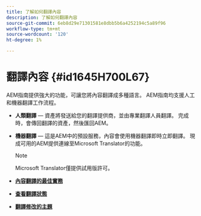```yaml
---
title: 了解如何翻譯內容
description: 了解如何翻譯內容
source-git-commit: 6eb8d29e71301581e8dbb5b6a4252194c5a89f96
workflow-type: tm+mt
source-wordcount: '120'
ht-degree: 1%

---
```



# 翻譯內容 {#id1645H700L67}

AEM指南提供強大的功能，可讓您將內容翻譯成多種語言。 AEM指南均支援人工和機器翻譯工作流程。

- **人類翻譯**  — 資產將發送給您的翻譯提供商，並由專業翻譯人員翻譯。 完成時，會傳回翻譯的資產，然後匯回AEM。

- **機器翻譯**  — 這是AEM中的預設服務，內容會使用機器翻譯即時立即翻譯。 現成可用的AEM提供連線至Microsoft Translator的功能。

   >[!NOTE]
   >
   > Microsoft Translator僅提供試用版許可。


- **[內容翻譯的最佳實務](translation-first-time.md)**

- **[查看翻譯狀態](translation-view-trans-state-6234.md)**

- **[翻譯修改的主題](translation-modified-topics-6234.md)**


